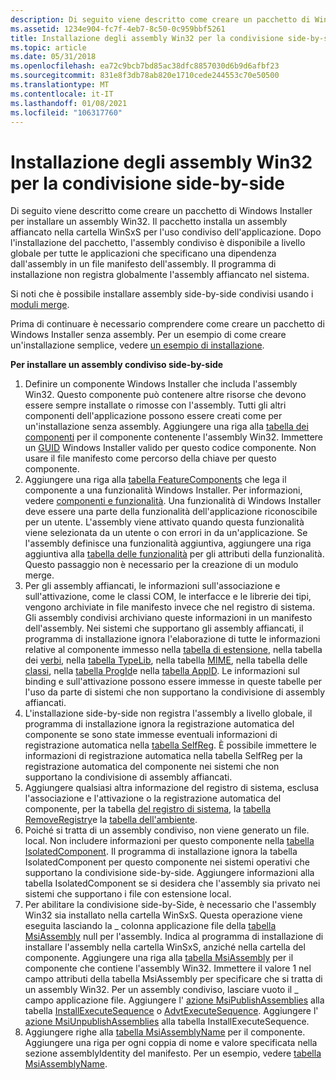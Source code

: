```yaml
---
description: Di seguito viene descritto come creare un pacchetto di Windows Installer per installare un assembly Win32.
ms.assetid: 1234e904-fc7f-4eb7-8c50-0c959bbf5261
title: Installazione degli assembly Win32 per la condivisione side-by-side
ms.topic: article
ms.date: 05/31/2018
ms.openlocfilehash: ea72c9bcb7bd85ac38dfc8857030d6b9d6afbf23
ms.sourcegitcommit: 831e8f3db78ab820e1710cede244553c70e50500
ms.translationtype: MT
ms.contentlocale: it-IT
ms.lasthandoff: 01/08/2021
ms.locfileid: "106317760"
---
```

# <a name="installing-win32-assemblies-for-side-by-side-sharing"></a>Installazione degli assembly Win32 per la condivisione side-by-side

Di seguito viene descritto come creare un pacchetto di Windows Installer per installare un assembly Win32. Il pacchetto installa un assembly affiancato nella cartella WinSxS per l'uso condiviso dell'applicazione. Dopo l'installazione del pacchetto, l'assembly condiviso è disponibile a livello globale per tutte le applicazioni che specificano una dipendenza dall'assembly in un file manifesto dell'assembly. Il programma di installazione non registra globalmente l'assembly affiancato nel sistema.

Si noti che è possibile installare assembly side-by-side condivisi usando i [moduli merge](merge-modules.md).

Prima di continuare è necessario comprendere come creare un pacchetto di Windows Installer senza assembly. Per un esempio di come creare un'installazione semplice, vedere [un esempio di installazione](an-installation-example.md).

**Per installare un assembly condiviso side-by-side**

1.  Definire un componente Windows Installer che includa l'assembly Win32. Questo componente può contenere altre risorse che devono essere sempre installate o rimosse con l'assembly. Tutti gli altri componenti dell'applicazione possono essere creati come per un'installazione senza assembly. Aggiungere una riga alla [tabella dei componenti](component-table.md) per il componente contenente l'assembly Win32. Immettere un [GUID](guid.md) Windows Installer valido per questo codice componente. Non usare il file manifesto come percorso della chiave per questo componente.
2.  Aggiungere una riga alla [tabella FeatureComponents](featurecomponents-table.md) che lega il componente a una funzionalità Windows Installer. Per informazioni, vedere [componenti e funzionalità](components-and-features.md). Una funzionalità di Windows Installer deve essere una parte della funzionalità dell'applicazione riconoscibile per un utente. L'assembly viene attivato quando questa funzionalità viene selezionata da un utente o con errori in da un'applicazione. Se l'assembly definisce una funzionalità aggiuntiva, aggiungere una riga aggiuntiva alla [tabella delle funzionalità](feature-table.md) per gli attributi della funzionalità. Questo passaggio non è necessario per la creazione di un modulo merge.
3.  Per gli assembly affiancati, le informazioni sull'associazione e sull'attivazione, come le classi COM, le interfacce e le librerie dei tipi, vengono archiviate in file manifesto invece che nel registro di sistema. Gli assembly condivisi archiviano queste informazioni in un manifesto dell'assembly. Nei sistemi che supportano gli assembly affiancati, il programma di installazione ignora l'elaborazione di tutte le informazioni relative al componente immesso nella [tabella di estensione](extension-table.md), nella tabella dei [verbi](verb-table.md), nella [tabella TypeLib](typelib-table.md), nella tabella [MIME](mime-table.md), nella tabella delle [classi](class-table.md), nella [tabella ProgId](progid-table.md)e nella [tabella AppID](appid-table.md). Le informazioni sul binding e sull'attivazione possono essere immesse in queste tabelle per l'uso da parte di sistemi che non supportano la condivisione di assembly affiancati.
4.  L'installazione side-by-side non registra l'assembly a livello globale, il programma di installazione ignora la registrazione automatica del componente se sono state immesse eventuali informazioni di registrazione automatica nella [tabella SelfReg](selfreg-table.md). È possibile immettere le informazioni di registrazione automatica nella tabella SelfReg per la registrazione automatica del componente nei sistemi che non supportano la condivisione di assembly affiancati.
5.  Aggiungere qualsiasi altra informazione del registro di sistema, esclusa l'associazione e l'attivazione o la registrazione automatica del componente, per la tabella [del registro di sistema](registry-table.md), la [tabella RemoveRegistry](removeregistry-table.md)e la [tabella dell'ambiente](environment-table.md).
6.  Poiché si tratta di un assembly condiviso, non viene generato un file. local. Non includere informazioni per questo componente nella [tabella IsolatedComponent](isolatedcomponent-table.md). Il programma di installazione ignora la tabella IsolatedComponent per questo componente nei sistemi operativi che supportano la condivisione side-by-side. Aggiungere informazioni alla tabella IsolatedComponent se si desidera che l'assembly sia privato nei sistemi che supportano i file con estensione local.
7.  Per abilitare la condivisione side-by-Side, è necessario che l'assembly Win32 sia installato nella cartella WinSxS. Questa operazione viene eseguita lasciando la \_ colonna applicazione file della [tabella MsiAssembly](msiassembly-table.md) null per l'assembly. Indica al programma di installazione di installare l'assembly nella cartella WinSxS, anziché nella cartella del componente. Aggiungere una riga alla [tabella MsiAssembly](msiassembly-table.md) per il componente che contiene l'assembly Win32. Immettere il valore 1 nel campo attributi della tabella MsiAssembly per specificare che si tratta di un assembly Win32. Per un assembly condiviso, lasciare vuoto il \_ campo applicazione file. Aggiungere l' [azione MsiPublishAssemblies](msipublishassemblies-action.md) alla tabella [InstallExecuteSequence](installexecutesequence-table.md) o [AdvtExecuteSequence](advtexecutesequence-table.md). Aggiungere l' [azione MsiUnpublishAssemblies](msiunpublishassemblies-action.md) alla tabella InstallExecuteSequence.
8.  Aggiungere righe alla [tabella MsiAssemblyName](msiassemblyname-table.md) per il componente. Aggiungere una riga per ogni coppia di nome e valore specificata nella sezione assemblyIdentity del manifesto. Per un esempio, vedere [tabella MsiAssemblyName](msiassemblyname-table.md).

 

 



